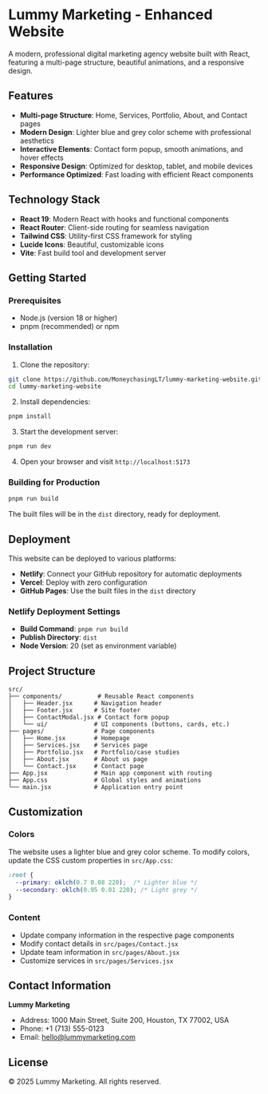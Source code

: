 # Lummy Marketing - Enhanced Website

A modern, professional digital marketing agency website built with React, featuring a multi-page structure, beautiful animations, and a responsive design.

## Features

- **Multi-page Structure**: Home, Services, Portfolio, About, and Contact pages
- **Modern Design**: Lighter blue and grey color scheme with professional aesthetics
- **Interactive Elements**: Contact form popup, smooth animations, and hover effects
- **Responsive Design**: Optimized for desktop, tablet, and mobile devices
- **Performance Optimized**: Fast loading with efficient React components

## Technology Stack

- **React 19**: Modern React with hooks and functional components
- **React Router**: Client-side routing for seamless navigation
- **Tailwind CSS**: Utility-first CSS framework for styling
- **Lucide Icons**: Beautiful, customizable icons
- **Vite**: Fast build tool and development server

## Getting Started

### Prerequisites

- Node.js (version 18 or higher)
- pnpm (recommended) or npm

### Installation

1. Clone the repository:
```bash
git clone https://github.com/MoneychasingLT/lummy-marketing-website.git
cd lummy-marketing-website
```

2. Install dependencies:
```bash
pnpm install
```

3. Start the development server:
```bash
pnpm run dev
```

4. Open your browser and visit `http://localhost:5173`

### Building for Production

```bash
pnpm run build
```

The built files will be in the `dist` directory, ready for deployment.

## Deployment

This website can be deployed to various platforms:

- **Netlify**: Connect your GitHub repository for automatic deployments
- **Vercel**: Deploy with zero configuration
- **GitHub Pages**: Use the built files in the `dist` directory

### Netlify Deployment Settings

- **Build Command**: `pnpm run build`
- **Publish Directory**: `dist`
- **Node Version**: 20 (set as environment variable)

## Project Structure

```
src/
├── components/          # Reusable React components
│   ├── Header.jsx      # Navigation header
│   ├── Footer.jsx      # Site footer
│   ├── ContactModal.jsx # Contact form popup
│   └── ui/             # UI components (buttons, cards, etc.)
├── pages/              # Page components
│   ├── Home.jsx        # Homepage
│   ├── Services.jsx    # Services page
│   ├── Portfolio.jsx   # Portfolio/case studies
│   ├── About.jsx       # About us page
│   └── Contact.jsx     # Contact page
├── App.jsx             # Main app component with routing
├── App.css             # Global styles and animations
└── main.jsx            # Application entry point
```

## Customization

### Colors

The website uses a lighter blue and grey color scheme. To modify colors, update the CSS custom properties in `src/App.css`:

```css
:root {
  --primary: oklch(0.7 0.08 220);  /* Lighter blue */
  --secondary: oklch(0.95 0.01 220); /* Light grey */
}
```

### Content

- Update company information in the respective page components
- Modify contact details in `src/pages/Contact.jsx`
- Update team information in `src/pages/About.jsx`
- Customize services in `src/pages/Services.jsx`

## Contact Information

**Lummy Marketing**
- Address: 1000 Main Street, Suite 200, Houston, TX 77002, USA
- Phone: +1 (713) 555-0123
- Email: hello@lummymarketing.com

## License

© 2025 Lummy Marketing. All rights reserved.

